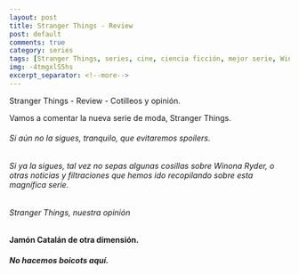 ```yaml
---
layout: post
title: Stranger Things - Review
post: default
comments: true
category: series
tags: [Stranger Things, series, cine, ciencia ficción, mejor serie, Winona Ryder, review]
img: -4tmgxlS5hs
excerpt_separator: <!--more-->
---
```


Stranger Things - Review - Cotilleos y opinión.

Vamos a comentar la nueva serie de moda, Stranger Things.

<!--more-->


###### Si aún no la sigues, tranquilo, que evitaremos spoilers.

###### Si ya la sigues, tal vez no sepas algunas cosillas sobre Winona Ryder, o otras noticias y filtraciones que hemos ido recopilando sobre esta magnífica serie.

###### Stranger Things, nuestra opinión

#### Jamón Catalán de otra dimensión.

##### No hacemos boicots aquí.